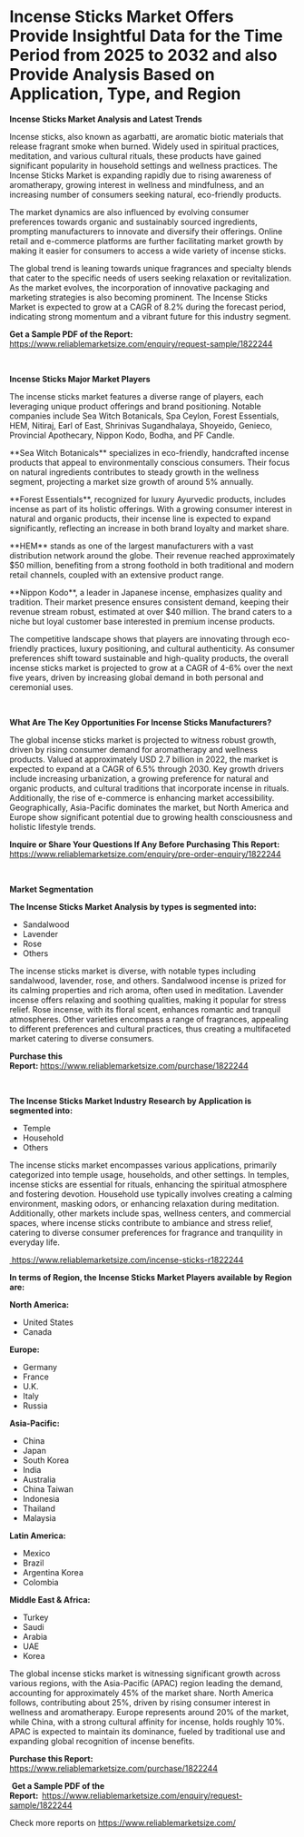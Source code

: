 <p><h1>Incense Sticks Market Offers Provide Insightful Data for the Time Period from 2025 to 2032 and also Provide Analysis Based on Application, Type, and Region</h1></p><p><strong>Incense Sticks Market Analysis and Latest Trends</strong></p>
<p><p>Incense sticks, also known as agarbatti, are aromatic biotic materials that release fragrant smoke when burned. Widely used in spiritual practices, meditation, and various cultural rituals, these products have gained significant popularity in household settings and wellness practices. The Incense Sticks Market is expanding rapidly due to rising awareness of aromatherapy, growing interest in wellness and mindfulness, and an increasing number of consumers seeking natural, eco-friendly products. </p><p>The market dynamics are also influenced by evolving consumer preferences towards organic and sustainably sourced ingredients, prompting manufacturers to innovate and diversify their offerings. Online retail and e-commerce platforms are further facilitating market growth by making it easier for consumers to access a wide variety of incense sticks. </p><p>The global trend is leaning towards unique fragrances and specialty blends that cater to the specific needs of users seeking relaxation or revitalization. As the market evolves, the incorporation of innovative packaging and marketing strategies is also becoming prominent. The Incense Sticks Market is expected to grow at a CAGR of 8.2% during the forecast period, indicating strong momentum and a vibrant future for this industry segment.</p></p>
<p><strong>Get a Sample PDF of the Report:&nbsp;</strong> <a href="https://www.reliablemarketsize.com/enquiry/request-sample/1822244?utm_campaign=2753&utm_medium=2&utm_source=Github&utm_content=ia&utm_term=04042025&utm_id=incense-sticks">https://www.reliablemarketsize.com/enquiry/request-sample/1822244</a></p>
<p>&nbsp;</p>
<p><strong>Incense Sticks Major Market Players</strong></p>
<p><p>The incense sticks market features a diverse range of players, each leveraging unique product offerings and brand positioning. Notable companies include Sea Witch Botanicals, Spa Ceylon, Forest Essentials, HEM, Nitiraj, Earl of East, Shrinivas Sugandhalaya, Shoyeido, Genieco, Provincial Apothecary, Nippon Kodo, Bodha, and PF Candle.</p><p>**Sea Witch Botanicals** specializes in eco-friendly, handcrafted incense products that appeal to environmentally conscious consumers. Their focus on natural ingredients contributes to steady growth in the wellness segment, projecting a market size growth of around 5% annually.</p><p>**Forest Essentials**, recognized for luxury Ayurvedic products, includes incense as part of its holistic offerings. With a growing consumer interest in natural and organic products, their incense line is expected to expand significantly, reflecting an increase in both brand loyalty and market share.</p><p>**HEM** stands as one of the largest manufacturers with a vast distribution network around the globe. Their revenue reached approximately $50 million, benefiting from a strong foothold in both traditional and modern retail channels, coupled with an extensive product range.</p><p>**Nippon Kodo**, a leader in Japanese incense, emphasizes quality and tradition. Their market presence ensures consistent demand, keeping their revenue stream robust, estimated at over $40 million. The brand caters to a niche but loyal customer base interested in premium incense products.</p><p>The competitive landscape shows that players are innovating through eco-friendly practices, luxury positioning, and cultural authenticity. As consumer preferences shift toward sustainable and high-quality products, the overall incense sticks market is projected to grow at a CAGR of 4-6% over the next five years, driven by increasing global demand in both personal and ceremonial uses.</p></p>
<p>&nbsp;</p>
<p><strong>What Are The Key Opportunities For Incense Sticks Manufacturers?</strong></p>
<p><p>The global incense sticks market is projected to witness robust growth, driven by rising consumer demand for aromatherapy and wellness products. Valued at approximately USD 2.7 billion in 2022, the market is expected to expand at a CAGR of 6.5% through 2030. Key growth drivers include increasing urbanization, a growing preference for natural and organic products, and cultural traditions that incorporate incense in rituals. Additionally, the rise of e-commerce is enhancing market accessibility. Geographically, Asia-Pacific dominates the market, but North America and Europe show significant potential due to growing health consciousness and holistic lifestyle trends.</p></p>
<p><strong>Inquire or Share Your Questions If Any Before Purchasing This Report:</strong> <a href="https://www.reliablemarketsize.com/enquiry/pre-order-enquiry/1822244?utm_campaign=2753&utm_medium=2&utm_source=Github&utm_content=ia&utm_term=04042025&utm_id=incense-sticks">https://www.reliablemarketsize.com/enquiry/pre-order-enquiry/1822244</a></p>
<p>&nbsp;</p>
<p><strong>Market Segmentation</strong></p>
<p><strong>The Incense Sticks Market Analysis by types is segmented into:</strong></p>
<p><ul><li>Sandalwood</li><li>Lavender</li><li>Rose</li><li>Others</li></ul></p>
<p><p>The incense sticks market is diverse, with notable types including sandalwood, lavender, rose, and others. Sandalwood incense is prized for its calming properties and rich aroma, often used in meditation. Lavender incense offers relaxing and soothing qualities, making it popular for stress relief. Rose incense, with its floral scent, enhances romantic and tranquil atmospheres. Other varieties encompass a range of fragrances, appealing to different preferences and cultural practices, thus creating a multifaceted market catering to diverse consumers.</p></p>
<p><strong>Purchase this Report:&nbsp;</strong><a href="https://www.reliablemarketsize.com/purchase/1822244?utm_campaign=2753&utm_medium=2&utm_source=Github&utm_content=ia&utm_term=04042025&utm_id=incense-sticks">https://www.reliablemarketsize.com/purchase/1822244</a></p>
<p>&nbsp;</p>
<p><strong>The Incense Sticks Market Industry Research by Application is segmented into:</strong></p>
<p><ul><li>Temple</li><li>Household</li><li>Others</li></ul></p>
<p><p>The incense sticks market encompasses various applications, primarily categorized into temple usage, households, and other settings. In temples, incense sticks are essential for rituals, enhancing the spiritual atmosphere and fostering devotion. Household use typically involves creating a calming environment, masking odors, or enhancing relaxation during meditation. Additionally, other markets include spas, wellness centers, and commercial spaces, where incense sticks contribute to ambiance and stress relief, catering to diverse consumer preferences for fragrance and tranquility in everyday life.</p></p>
<p><a href="https://www.reliablemarketsize.com/incense-sticks-r1822244?utm_campaign=2753&utm_medium=2&utm_source=Github&utm_content=ia&utm_term=04042025&utm_id=incense-sticks">&nbsp;https://www.reliablemarketsize.com/incense-sticks-r1822244</a></p>
<p><strong>In terms of Region, the Incense Sticks Market Players available by Region are:</strong></p>
<p>
    <p> <strong> North America: </strong>
        <ul>
            <li>United States</li>
            <li>Canada</li>
        </ul>
        </p> 
    <p> <strong> Europe: </strong>
        <ul>
            <li>Germany</li>
            <li>France</li>
            <li>U.K.</li>
            <li>Italy</li>
            <li>Russia</li>
        </ul>
        </p> 
    <p> <strong> Asia-Pacific: </strong>
        <ul>
            <li>China</li>
            <li>Japan</li>
            <li>South Korea</li>
            <li>India</li>
            <li>Australia</li>
            <li>China Taiwan</li>
            <li>Indonesia</li>
            <li>Thailand</li>
            <li>Malaysia</li>
        </ul>
        </p> 
    <p> <strong> Latin America: </strong>
        <ul>
            <li>Mexico</li>
            <li>Brazil</li>
            <li>Argentina Korea</li>
            <li>Colombia</li>
        </ul>
        </p> 
    <p> <strong> Middle East & Africa: </strong>
        <ul>
            <li>Turkey</li>
            <li>Saudi</li>
            <li>Arabia</li>
            <li>UAE</li>
            <li>Korea</li>
        </ul>
    </p>
    </p>
<p><p>The global incense sticks market is witnessing significant growth across various regions, with the Asia-Pacific (APAC) region leading the demand, accounting for approximately 45% of the market share. North America follows, contributing about 25%, driven by rising consumer interest in wellness and aromatherapy. Europe represents around 20% of the market, while China, with a strong cultural affinity for incense, holds roughly 10%. APAC is expected to maintain its dominance, fueled by traditional use and expanding global recognition of incense benefits.</p></p>
<p><strong>Purchase this Report: </strong><a href="https://www.reliablemarketsize.com/purchase/1822244?utm_campaign=2753&utm_medium=2&utm_source=Github&utm_content=ia&utm_term=04042025&utm_id=incense-sticks">https://www.reliablemarketsize.com/purchase/1822244</a></p>
<p>&nbsp;<strong>Get a Sample PDF of the Report:&nbsp;&nbsp;</strong><a href="https://www.reliablemarketsize.com/enquiry/request-sample/1822244?utm_campaign=2753&utm_medium=2&utm_source=Github&utm_content=ia&utm_term=04042025&utm_id=incense-sticks">https://www.reliablemarketsize.com/enquiry/request-sample/1822244</a></p>
<p><strong></strong></p>
<p>Check more reports on <a href="https://www.reliablemarketsize.com/?utm_campaign=2753&utm_medium=2&utm_source=Github&utm_content=ia&utm_term=04042025&utm_id=incense-sticks">https://www.reliablemarketsize.com/</a></p>